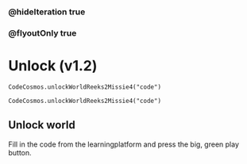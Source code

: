 ### @hideIteration true
### @flyoutOnly true
# Unlock (v1.2)
```blocks
CodeCosmos.unlockWorldReeks2Missie4("code")
```

```template
CodeCosmos.unlockWorldReeks2Missie4("code")
```

## Unlock world
Fill in the code from the learningplatform and press the big, green play button.
